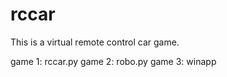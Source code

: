 # rccar

This is a virtual remote control car game.

game 1: rccar.py
game 2: robo.py
game 3: winapp

